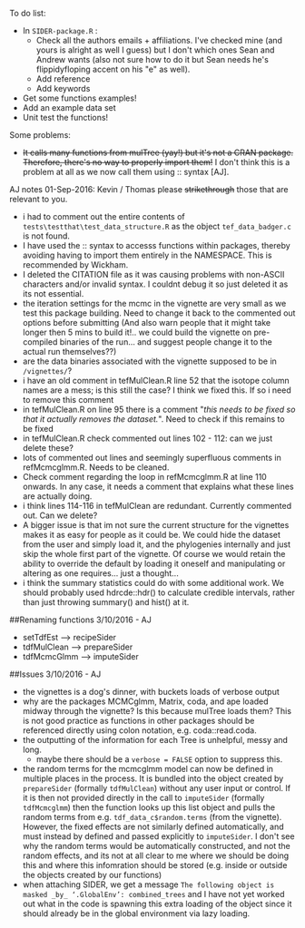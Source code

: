 To do list:
 * In `SIDER-package.R` :
    * Check all the authors emails + affiliations. I've checked mine (and yours is alright as well I guess) but I don't which ones Sean and Andrew wants (also not sure how to do it but Sean needs he's flippidyfloping accent on his "e" as well).
    * Add reference
    * Add keywords
 * Get some functions examples!
 * Add an example data set
 * Unit test the functions!


Some problems:
 * ~~It calls many functions from mulTree (yay!) but it's not a CRAN package. Therefore, there's no way to properly import them!~~ I don't think this is a problem at all as we now call them using :: syntax [AJ].
 
 AJ notes 01-Sep-2016: Kevin / Thomas please ~~strikethrough~~ those that are relevant to you.
 * i had to comment out the entire contents of `tests\testthat\test_data_structure.R` as the object `tef_data_badger.c` is not found.
 * I have used the :: syntax to accesss functions within packages, thereby avoiding having to import them entirely in the NAMESPACE. This is recommended by Wickham.
 * I deleted the CITATION file as it was causing problems with non-ASCII characters and/or invalid syntax. I couldnt debug it so just deleted it as its not essential.
 * the iteration settings for the mcmc in the vignette are very small as we test this package building. Need to change it back to the commented out options before submitting (And also warn people that it might take longer then 5 mins to build it!.. we could build the vignette on pre-compiled binaries of the run... and suggest people change it to the actual run themselves??)
 * are the data binaries associated with the vignette supposed to be in `/vignettes/`? 
 * i have an old comment in tefMulClean.R line 52 that the isotope column names are a mess; is this still the case? I think we fixed this. If so i need to remove this comment
 * in tefMulClean.R on line 95 there is a comment "_this needs to be fixed so that it actually removes the dataset._". Need to check if this remains to be fixed
 * in tefMulClean.R check commented out lines 102 - 112: can we just delete these?
 * lots of commented out lines and seemingly superfluous comments in refMcmcglmm.R. Needs to be cleaned.
 * Check comment regarding the loop in refMcmcglmm.R at line 110 onwards. In any case, it needs a comment that explains what these lines are actually doing.
 * i think lines 114-116 in tefMulClean are redundant. Currently commented out. Can we delete?
 * A bigger issue is that im not sure the current structure for the vignettes makes it as easy for people as it could be. We could hide the dataset from the user and simply load it, and the phylogenies internally and just skip the whole first part of the vignette. Of course we would retain the ability to override the default by loading it oneself and manipulating or altering as one requires... just a thought...
 * i think the summary statistics could do with some additional work. We should probably used hdrcde::hdr() to calculate credible intervals, rather than just throwing summary() and hist() at it.
 
 ##Renaming functions 3/10/2016 - AJ
 * setTdfEst -->   recipeSider
 * tdfMulClean --> prepareSider
 * tdfMcmcGlmm --> imputeSider
 
 ##Issues 3/10/2016 - AJ
 * the vignettes is a dog's dinner, with buckets loads of verbose output
 * why are the packages MCMCglmm, Matrix, coda, and ape loaded midway through the vignette? Is this because mulTree loads them? This is not good practice as functions in other packages should be referenced directly using colon notation, e.g. coda::read.coda.
 * the outputting of the information for each Tree is unhelpful, messy and long.
    * maybe there should be a `verbose = FALSE` option to suppress this.
 * the random terms for the mcmcglmm model can now be defined in multiple places in the process. It is bundled into the object created by `prepareSider` (formally `tdfMulClean`) without any user input or control. If it is then not provided directly in the call to `imputeSider` (formally `tdfMcmcglmm`) then the function looks up this list object and pulls the random terms from e.g. `tdf_data_c$random.terms` (from the vignette). However, the fixed effects are not similarly defined automatically, and must instead by defined and passed explicitly to `imputeSider`. I don't see why the random terms would be automatically constructed, and not the random effects, and its not at all clear to me where we should be doing this and where this infomration should be stored (e.g. inside or outside the objects created by our functions)
 * when attaching SIDER, we get a message `The following object is masked _by_ ‘.GlobalEnv’: combined_trees` and I have not yet worked out what in the code is spawning this extra loading of the object since it should already be in the global environment via lazy loading.
 
 
 
 
